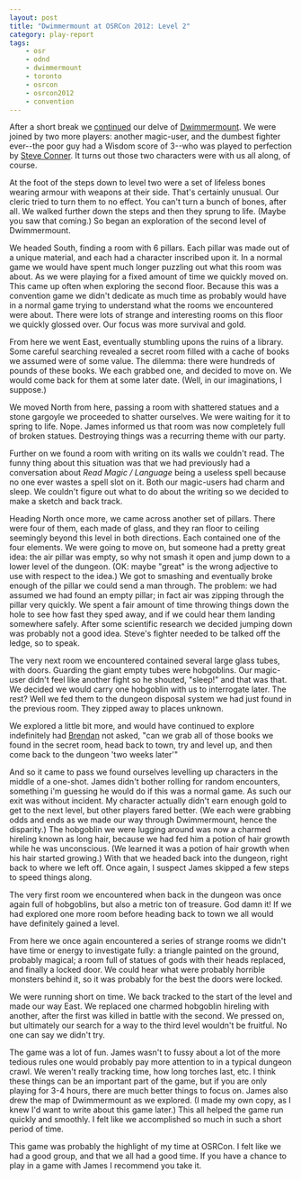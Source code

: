 ```yaml
---
layout: post
title: "Dwimmermount at OSRCon 2012: Level 2"
category: play-report
tags: 
    - osr
    - odnd
    - dwimmermount
    - toronto
    - osrcon
    - osrcon2012
    - convention
---
```


After a short break we [continued][level-1] our delve of [Dwimmermount][]. We were joined by two more players: another magic-user, and the dumbest fighter ever--the poor guy had a Wisdom score of 3--who was played to perfection by [Steve Conner][steve-conner]. It turns out those two characters were with us all along, of course.

At the foot of the steps down to level two were a set of lifeless bones wearing armour with weapons at their side. That's certainly unusual. Our cleric tried to turn them to no effect. You can't turn a bunch of bones, after all. We walked further down the steps and then they sprung to life. (Maybe you saw that coming.) So began an exploration of the second level of Dwimmermount.

We headed South, finding a room with 6 pillars. Each pillar was made out of a unique material, and each had a character inscribed upon it. In a normal game we would have spent much longer puzzling out what this room was about. As we were playing for a fixed amount of time we quickly moved on. This came up often when exploring the second floor. Because this was a convention game we didn't dedicate as much time as probably would have in a normal game trying to understand what the rooms we encountered were about. There were lots of strange and interesting rooms on this floor we quickly glossed over. Our focus was more survival and gold.

From here we went East, eventually stumbling upons the ruins of a library. Some careful searching revealed a secret room filled with a cache of books we assumed were of some value. The dilemma: there were hundreds of pounds of these books. We each grabbed one, and decided to move on. We would come back for them at some later date. (Well, in our imaginations, I suppose.)

We moved North from here, passing a room with shattered statues and a stone gargoyle we proceeded to shatter ourselves. We were waiting for it to spring to life. Nope. James informed us that room was now completely full of broken statues. Destroying things was a recurring theme with our party.

Further on we found a room with writing on its walls we couldn't read. The funny thing about this situation was that we had previously had a conversation about _Read Magic / Language_ being a useless spell because no one ever wastes a spell slot on it. Both our magic-users had charm and sleep. We couldn't figure out what to do about the writing so we decided to make a sketch and back track.

Heading North once more, we came across another set of pillars. There were four of them, each made of glass, and they ran floor to ceiling seemingly beyond this level in both directions. Each contained one of the four elements. We were going to move on, but someone had a pretty great idea: the air pillar was empty, so why not smash it open and jump down to a lower level of the dungeon. (OK: maybe "great" is the wrong adjective to use with respect to the idea.) We got to smashing and eventually broke enough of the pillar we could send a man through. The problem: we had assumed we had found an empty pillar; in fact air was zipping through the pillar very quickly. We spent a fair amount of time throwing things down the hole to see how fast they sped away, and if we could hear them landing somewhere safely. After some scientific research we decided jumping down was probably not a good idea. Steve's fighter needed to be talked off the ledge, so to speak.

The very next room we encountered contained several large glass tubes, with doors. Guarding the giant empty tubes were hobgoblins. Our magic-user didn't feel like another fight so he shouted, "sleep!" and that was that. We decided we would carry one hobgoblin with us to interrogate later. The rest? Well we fed them to the dungeon disposal system we had just found in the previous room. They zipped away to places unknown.

We explored a little bit more, and would have continued to explore indefinitely had [Brendan][] not asked, "can we grab all of those books we found in the secret room, head back to town, try and level up, and then come back to the dungeon 'two weeks later'"

And so it came to pass we found ourselves levelling up characters in the middle of a one-shot. James didn't bother rolling for random encounters, something i'm guessing he would do if this was a normal game. As such our exit was without incident. My character actually didn't earn enough gold to get to the next level, but other players fared better. (We each were grabbing odds and ends as we made our way through Dwimmermount, hence the disparity.) The hobgoblin we were lugging around was now a charmed hireling known as long hair, because we had fed him a potion of hair growth while he was unconscious. (We learned it was a potion of hair growth when his hair started growing.) With that we headed back into the dungeon, right back to where we left off. Once again, I suspect James skipped a few steps to speed things along.

The very first room we encountered when back in the dungeon was once again full of hobgoblins, but also a metric ton of treasure. God damn it! If we had explored one more room before heading back to town we all would have definitely gained a level.

From here we once again encountered a series of strange rooms we didn't have time or energy to investigate fully: a triangle painted on the ground, probably magical; a room full of statues of gods with their heads replaced, and finally a locked door. We could hear what were probably horrible monsters behind it, so it was probably for the best the doors were locked.

We were running short on time. We back tracked to the start of the level and made our way East. We replaced one charmed hobgoblin hireling with another, after the first was killed in battle with the second. We pressed on, but ultimately our search for a way to the third level wouldn't be fruitful. No one can say we didn't try.

The game was a lot of fun. James wasn't to fussy about a lot of the more tedious rules one would probably pay more attention to in a typical dungeon crawl. We weren't really tracking time, how long torches last, etc. I think these things can be an important part of the game, but if you are only playing for 3-4 hours, there are much better things to focus on. James also drew the map of Dwimmermount as we explored. (I made my own copy, as I knew I'd want to write about this game later.) This all helped the game run quickly and smoothly. I felt like we accomplished so much in such a short period of time.

This game was probably the highlight of my time at OSRCon. I felt like we had a good group, and that we all had a good time. If you have a chance to play in a game with James I recommend you take it.


[level-1]: /blog/dwimmermount-osrcon-level-1/
[steve-conner]: http://talesfromthetintable.blogspot.ca/
[osrcon]: /blog/osrcon-2012
[dwimmermount]: http://grognardia.blogspot.ca/search/label/dwimmermount
[grognardia]: http://grognardia.blogspot.com
[brendan]: http://untimately.blogspot.ca/
